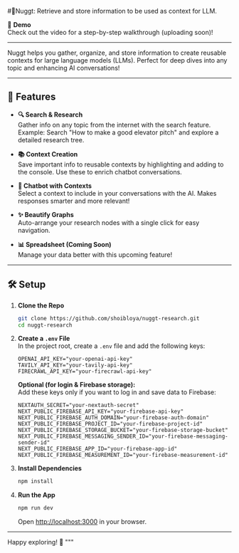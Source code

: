 #🚀Nuggt: Retrieve and store information to be used as context for LLM.

🎥 **Demo**  
Check out the video for a step-by-step walkthrough (uploading soon)!  

---

Nuggt helps you gather, organize, and store information to create reusable contexts for large language models (LLMs). Perfect for deep dives into any topic and enhancing AI conversations!  

---

## 🌟 Features

- **🔍 Search & Research**  
  Gather info on any topic from the internet with the search feature.  
  Example: Search "How to make a good elevator pitch" and explore a detailed research tree.

- **📚 Context Creation**  
  Save important info to reusable contexts by highlighting and adding to the console. Use these to enrich chatbot conversations.

- **🤖 Chatbot with Contexts**  
  Select a context to include in your conversations with the AI. Makes responses smarter and more relevant!

- **✨ Beautify Graphs**  
  Auto-arrange your research nodes with a single click for easy navigation.

- **📊 Spreadsheet (Coming Soon)**  
  Manage your data better with this upcoming feature!

---

## 🛠️ Setup

1. **Clone the Repo**  
   ```bash
   git clone https://github.com/shoibloya/nuggt-research.git
   cd nuggt-research
   ```

2. **Create a `.env` File**  
   In the project root, create a `.env` file and add the following keys:
   ```env
   OPENAI_API_KEY="your-openai-api-key"
   TAVILY_API_KEY="your-tavily-api-key"
   FIRECRAWL_API_KEY="your-firecrawl-api-key"
   ```

   **Optional (for login & Firebase storage):**  
   Add these keys only if you want to log in and save data to Firebase:  
   ```env
   NEXTAUTH_SECRET="your-nextauth-secret"
   NEXT_PUBLIC_FIREBASE_API_KEY="your-firebase-api-key"
   NEXT_PUBLIC_FIREBASE_AUTH_DOMAIN="your-firebase-auth-domain"
   NEXT_PUBLIC_FIREBASE_PROJECT_ID="your-firebase-project-id"
   NEXT_PUBLIC_FIREBASE_STORAGE_BUCKET="your-firebase-storage-bucket"
   NEXT_PUBLIC_FIREBASE_MESSAGING_SENDER_ID="your-firebase-messaging-sender-id"
   NEXT_PUBLIC_FIREBASE_APP_ID="your-firebase-app-id"
   NEXT_PUBLIC_FIREBASE_MEASUREMENT_ID="your-firebase-measurement-id"
   ```

3. **Install Dependencies**  
   ```bash
   npm install
   ```

4. **Run the App**  
   ```bash
   npm run dev
   ```  
   Open [http://localhost:3000](http://localhost:3000) in your browser.

---

Happy exploring! 🌟
"""
